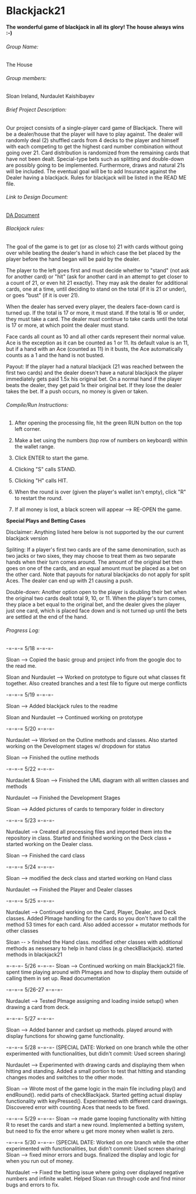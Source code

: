 # Blackjack21
**The wonderful game of blackjack in all its glory! The house always wins :-)**

###### Group Name:
The House
###### Group members:
Sloan Ireland, Nurdaulet Kaishibayev
###### Brief Project Description:
Our project consists of a single-player card game of Blackjack. There will be a dealer/house that the player will have to play against. The dealer will randomly deal (2) shuffled cards from 4 decks to the player and himself with each competing to get the highest card number combination without going over 21. Card distribution is randomized from the remaining cards that have not been dealt. Special-type bets such as splitting and double-down are possibly going to be implemented. Furthermore, draws and natural 21s will be included. The eventual goal will be to add Insurance against the Dealer having a blackjack. Rules for blackjack will be listed in the READ ME file.

###### Link to Design Document:
[DA Document](https://docs.google.com/document/d/14e9wDzL2M29oHePiIcvPqf9Y1P8A0Q__MjswjDk05i8/edit?usp=sharing)

###### Blackjack rules:
The goal of the game is to get (or as close to) 21 with cards without going over while beating the dealer's hand in which case the bet placed by the player before the hand began will be paid by the dealer.

The player to the left goes first and must decide whether to "stand" (not ask for another card) or "hit" (ask for another card in an attempt to get closer to a count of 21, or even hit 21 exactly). They may ask the dealer for additional cards, one at a time, until deciding to stand on the total (if it is 21 or under), or goes "bust" (if it is over 21).

When the dealer has served every player, the dealers face-down card is turned up. If the total is 17 or more, it must stand. If the total is 16 or under, they must take a card. The dealer must continue to take cards until the total is 17 or more, at which point the dealer must stand.

Face cards all count as 10 and all other cards represent their normal value. Ace is the exception as it can be counted as 1 or 11. Its default value is an 11, but if a hand with an Ace (counted as 11) in it busts, the Ace automatically counts as a 1 and the hand is not busted.

Payout: If the player had a natural blackjack (21 was reached between the first two cards) and the dealer doesn't have a natural blackjack the player immediately gets paid 1.5x his original bet. On a normal hand if the player beats the dealer, they get paid 1x their original bet. If they lose the dealer takes the bet. If a push occurs, no money is given or taken.

###### Compile/Run Instructions:
1) After opening the processing file, hit the green RUN button on the top left corner.

2) Make a bet using the numbers (top row of numbers on keyboard) within the wallet range.

3) Click ENTER to start the game.

4) Clicking "S" calls STAND.

5) Clicking "H" calls HIT.

6) When the round is over (given the player's wallet isn't empty), click "R" to restart the round.

7) If all money is lost, a black screen will appear --> RE-OPEN the game.

**Special Plays and Betting Cases**

Disclaimer: Anything listed here below is not supported by the our current blackjack version

Spliting: If a player's first two cards are of the same denomination, such as two jacks or two sixes, they may choose to treat them as two separate hands when their turn comes around. The amount of the original bet then goes on one of the cards, and an equal amount must be placed as a bet on the other card. Note that payouts for natural blackjacks do not apply for split Aces. The dealer can end up with 21 causing a push.

Double-down: Another option open to the player is doubling their bet when the original two cards dealt total 9, 10, or 11. When the player's turn comes, they place a bet equal to the original bet, and the dealer gives the player just one card, which is placed face down and is not turned up until the bets are settled at the end of the hand.


###### Progress Log:
-=-=-= 5/18 =-=-=-


Sloan --> Copied the basic group and project info from the google doc to the read me.

Sloan and Nurdaulet --> Worked on prototype to figure out what classes fit together.
Also created branches and a test file to figure out merge conflicts


-=-=-= 5/19 =-=-=-


Sloan --> Added blackjack rules to the readme

Sloan and Nurdaulet --> Continued working on prototype


-=-=-= 5/20 =-=-=-


Nurdaulet --> Worked on the Outline methods and classes. Also started working on the Development stages w/ dropdown for status

Sloan --> Finished the outline methods


-=-=-= 5/22 =-=-=-


Nurdaulet & Sloan --> Finished the UML diagram with all written classes and methods

Nurdaulet --> Finished the Development Stages

Sloan --> Added pictures of cards to temporary folder in directory


-=-=-= 5/23 =-=-=-


Nurdaulet --> Created all processing files and imported them into the repository in class. Started and finished working on the Deck class + started working on the Dealer class.

Sloan --> Finished the card class


-=-=-= 5/24 =-=-=-


Sloan --> modified the deck class and started working on Hand class

Nurdaulet --> Finished the Player and Dealer classes


-=-=-= 5/25 =-=-=-


Nurdaulet --> Continued working on the Card, Player, Dealer, and Deck classes. Added PImage handling for the cards so you don't have to call the method 53 times for each card. Also added accessor + mutator methods for other classes

Sloan -- > finished the Hand class. modified other classes with additional methods as nessesary to help in hand class (e.g checkBlackjack). started methods in blackjack21


=-=-=- 5/26 =-=-=-
Sloan --> Continued working on main Blackjack21 file. spent time playing around with PImages and how to display them outside of calling them in set up. Read documentation


-=-=-= 5/26-27 =-=-=-

Nurdaulet --> Tested PImage assigning and loading inside setup() when drawing a card from deck.


=-=-=- 5/27 =-=-=-


Sloan --> Added banner and cardset up methods. played around with display functions for showing game functionality.


-=-=-= 5/28 =-=-=- (SPECIAL DATE: Worked on one branch while the other experimented with functionalities, but didn't commit: Used screen sharing)


Nurdaulet --> Experimented with drawing cards and displaying them when hitting and standing. Added a small portion to test that hitting and standing changes modes and switches to the other mode.

Sloan --> Wrote most of the game logic in the main file including play() and endRound(). redid parts of checkBlackjack. Started getting actual display functionality with keyPressed(). Experimented with different card drawings. Discovered error with counting Aces that needs to be fixed.  

-=-=-= 5/29 =-=-=-
Sloan --> made game looping functionality with hitting R to reset the cards and start a new round. Implemented a betting system, but need to fix the error where u get more money when wallet is zero.

-=-=-= 5/30 =-=-=- (SPECIAL DATE: Worked on one branch while the other experimented with functionalities, but didn't commit: Used screen sharing)
Sloan --> fixed minor errors and bugs. finalized the display and logic for when you run out of money. 

Nurdaulet --> Fixed the betting issue where going over displayed negative numbers and infinite wallet. Helped Sloan run through code and find minor bugs and errors to fix.

